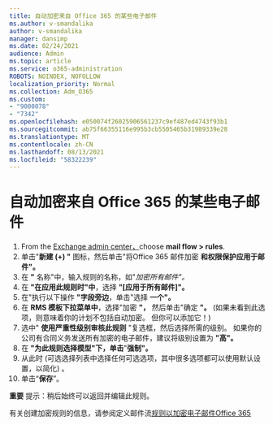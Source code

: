 ```yaml
---
title: 自动加密来自 Office 365 的某些电子邮件
ms.author: v-smandalika
author: v-smandalika
manager: dansimp
ms.date: 02/24/2021
audience: Admin
ms.topic: article
ms.service: o365-administration
ROBOTS: NOINDEX, NOFOLLOW
localization_priority: Normal
ms.collection: Adm_O365
ms.custom:
- "9000078"
- "7342"
ms.openlocfilehash: e050074f26025906561237c9ef487ed4743f93b1
ms.sourcegitcommit: ab75f66355116e995b3cb5505465b31989339e28
ms.translationtype: MT
ms.contentlocale: zh-CN
ms.lasthandoff: 08/13/2021
ms.locfileid: "58322239"
---
```

# <a name="automatically-encrypt-certain-email-messages-from-office-365"></a>自动加密来自 Office 365 的某些电子邮件

1. From the [Exchange admin center，](https://outlook.office365.com/ecp/)choose **mail flow > rules**. 
2. 单击"**新建 (+) "** 图标，然后单击"将Office 365 邮件加密 **和权限保护应用于邮件"。**
3. 在 **"** 名称"中，输入规则的名称，如"*加密所有邮件"。*
4. 在 **"在应用此规则时"中**，选择 **"[应用于所有邮件]"。** 
5. 在"执行以下操作 **"字段旁边**，单击"选择 **一个"。** 
6. 在 **RMS 模板下拉菜单中**，选择"加密 **"，** 然后单击"确定 **"。**  (如果未看到此选项，则意味着你的计划不包括自动加密。 但你可以添加它！) 
7. 选中" **使用严重性级别审核此规则** "复选框，然后选择所需的级别。 如果你的公司有合同义务发送所有加密的电子邮件，建议将级别设置为 **"高"。**
8. 在 **"为此规则选择模型"下，单击**"**强制"。** 
9. 从此时 (可选选择列表中选择任何可选选项，其中很多选项都可以使用默认设置，以简化) 。
10. 单击“**保存**”。

**重要** 提示：稍后始终可以返回并编辑此规则。

有关创建加密规则的信息，请参阅定义邮件流[规则以加密电子邮件Office 365](https://docs.microsoft.com/microsoft-365/compliance/define-mail-flow-rules-to-encrypt-email)

